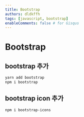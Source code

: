 ```yaml
---
title: Bootstrap
authors: dldkffh
tags: [javascript, bootstrap]
enableComments: false # for Gisqus
---
```


# **Bootstrap**

## bootstrap 추가

```powershell
yarn add bootstrap
npm i bootstrap
```

## bootstrap icon 추가

```powershell
npm i bootstrap-icons
```

